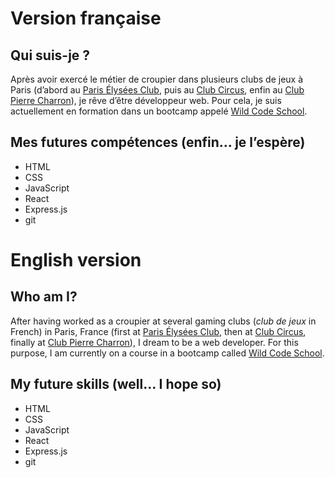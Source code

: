 
# Version française

## Qui suis-je ?

Après avoir exercé le métier de croupier dans plusieurs clubs de jeux à Paris (d’abord au [Paris Élysées Club](https://www.pariselyseesclub.com), puis au [Club Circus](https://www.circuscasino.fr/fr/etablissements/club-paris/jeux), enfin au [Club Pierre Charron](https://www.clubpierrecharron.com)), je rêve d’être développeur web. Pour cela, je suis actuellement en formation dans un bootcamp appelé [Wild Code School](https://www.wildcodeschool.com/fr-FR).

## Mes futures compétences (enfin… je l’espère)

- HTML
- CSS
- JavaScript
- React
- Express.js
- git

# English version

## Who am I?

After having worked as a croupier at several gaming clubs (*club de jeux* in French) in Paris, France (first at [Paris Élysées Club](https://www.pariselyseesclub.com/?lang=en), then at [Club Circus](https://www.circuscasino.fr/en/etablissements/club-paris/jeux), finally at [Club Pierre Charron](https://www.clubpierrecharron.com/en)), I dream to be a web developer. For this purpose, I am currently on a course in a bootcamp called [Wild Code School](https://www.wildcodeschool.com/en-GB).

## My future skills (well… I hope so)

- HTML
- CSS
- JavaScript
- React
- Express.js
- git
